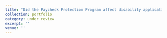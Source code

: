 ```yaml
---
title: "Did the Paycheck Protection Program affect disability applications during the COVID-19 pandemic?”  (with Pinka Chatterji)."
collection: portfolio 
category: under review
excerpt: ''
venue: ''
---
```


